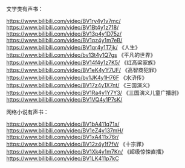 文学类有声书：

https://www.bilibili.com/video/BV1ry4y1v7mc/
https://www.bilibili.com/video/BV1Bt4y1z718/
https://www.bilibili.com/video/BV13p4y1D75z/
https://www.bilibili.com/video/BV1qz4y1m7eB/
https://www.bilibili.com/video/BV1qr4y1T7jk/
《人生》 https://www.bilibili.com/video/bv13t4y1Q7gs
《平凡的世界》　https://www.bilibili.com/video/BV14f4y1z7K5/
《红高粱家族》 https://www.bilibili.com/video/BV1eK4y1f7UF/
《高智商犯罪》 https://www.bilibili.com/video/bv1JK4y1H76F
《水浒传》 https://www.bilibili.com/video/BV17z4y1X7nt/
《三国演义》 https://www.bilibili.com/video/BV1Ra4y1Y7Y3/
《三国演义儿童广播剧》 https://www.bilibili.com/video/BV1VQ4y1P7sK/


网络小说有声书：

https://www.bilibili.com/video/BV1bA411q71a/
https://www.bilibili.com/video/BV1eZ4y137mH/
https://www.bilibili.com/video/BV1xA411x76r/
https://www.bilibili.com/video/BV12z4y1f7fV/
《十宗罪》 https://www.bilibili.com/video/BV1Xk4y1m7Kn/
《超级惊悚直播》 https://www.bilibili.com/video/BV1LK411p7kC
